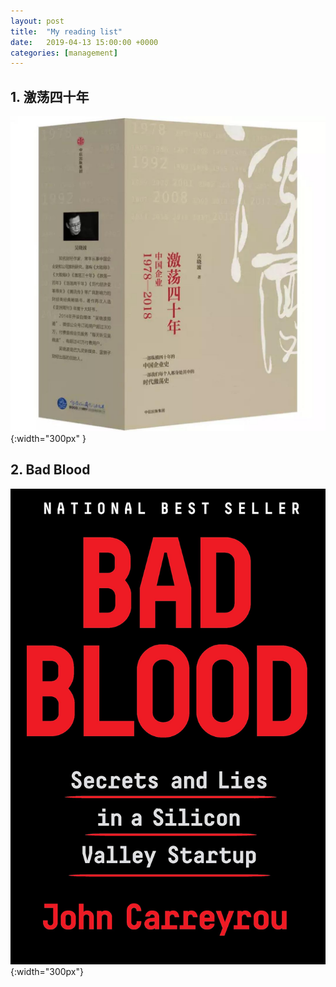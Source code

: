 ```yaml
---
layout: post
title:  "My reading list"
date:   2019-04-13 15:00:00 +0000
categories: [management]
---
```


## 1. 激荡四十年

![40years](https://raw.githubusercontent.com/quincyliang/quincyliang.github.io/master/static/img/_posts/book1.jpg  "40years"){:width="300px" }

## 2. Bad Blood

![bad blood](https://raw.githubusercontent.com/quincyliang/quincyliang.github.io/master/static/img/_posts/bad.jpg  "bad blood"){:width="300px"}

